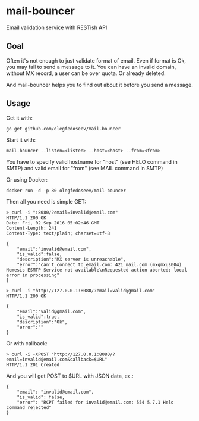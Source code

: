 # mail-bouncer

Email validation service with RESTish API

## Goal

Often it's not enough to just validate format of email.
Even if format is Ok, you may fail to send a message to it.
You can have an invalid domain, without MX record, a user can be over quota. Or already deleted.

And mail-bouncer helps you to find out about it before you send a message.

## Usage
Get it with:

	go get github.com/olegfedoseev/mail-bouncer

Start it with:

	mail-bouncer --listen=<listen> --host=<host> --from=<from>
	
You have to specify valid hostname for "host" (see HELO command in SMTP) and valid email for "from" (see MAIL command in SMTP)

Or using Docker:

	docker run -d -p 80 olegfedoseev/mail-bouncer

Then all you need is simple GET:

	> curl -i ":8080/?email=invalid@email.com"                                                                                                   HTTP/1.1 200 OK
	Date: Fri, 02 Sep 2016 05:02:46 GMT
	Content-Length: 241
	Content-Type: text/plain; charset=utf-8

	{
		"email":"invalid@email.com",
		"is_valid":false,
		"description":"MX server is unreachable",
		"error":"can't connect to email.com: 421 mail.com (mxgmxus004) Nemesis ESMTP Service not available\nRequested action aborted: local error in processing"
	}

	> curl -i "http://127.0.0.1:8080/?email=valid@gmail.com"
	HTTP/1.1 200 OK

	{
		"email":"valid@gmail.com",
		"is_valid":true,
		"description":"Ok",
		"error":""
	}

Or with callback:

	> curl -i -XPOST "http://127.0.0.1:8080/?email=invalid@email.com&callback=$URL"
	HTTP/1.1 201 Created

And you will get POST to $URL with JSON data, ex.:

	{
		"email": "invalid@email.com",
		"is_valid": false,
		"error": "RCPT failed for invalid@email.com: 554 5.7.1 Helo command rejected"
	}

